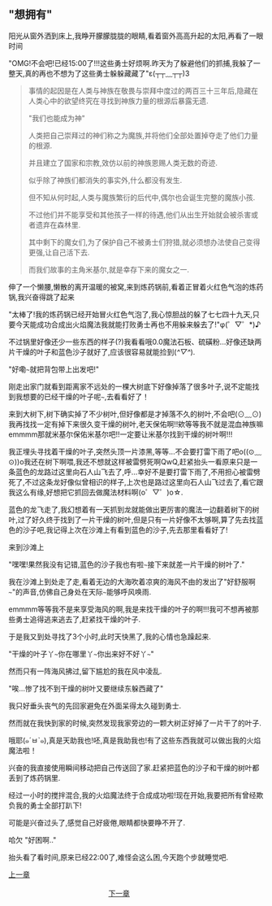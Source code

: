 ## "想拥有"

阳光从窗外洒到床上,我睁开朦朦胧胧的眼睛,看着窗外高高升起的太阳,再看了一眼时间

"OMG!不会吧!已经15:00了!!!这些勇士好烦啊.昨天为了躲避他们的抓捕,我躲了一整天,真的再也不想为了这些勇士躲躲藏藏了"ε(┬┬﹏┬┬)3

>事情的起因是在人类与神族在敬畏与崇拜中度过的两百三十三年后,隐藏在人类心中的欲望终究在寻找到神族力量的根源后暴露无遗.
>  
>"我们也能成为神"
>  
>人类把自己崇拜过的神们称之为魔族,并将他们全部处置掉夺走了他们力量的根源.
>  
>并且建立了国家和宗教,效仿以前的神族恩赐人类无数的奇迹.
>  
>似乎除了神族们都消失的事实外,什么都没有发生.
>  
>但不知从何时起,人类与魔族繁衍的后代中,偶尔也会诞生完整的魔族小孩.
>  
>不过他们并不能享受和其他孩子一样的待遇,他们从出生开始就会被杀害或者遗弃在森林里.
>  
>其中剩下的魔女们,为了保护自己不被勇士们狩猎,就必须想办法使自己变得更强,让自己活下去.
>  
>而我们故事的主角米基尔,就是幸存下来的魔女之一.

伸了一个懒腰,懒散的离开温暖的被窝,来到炼药锅前,看着正冒着火红色气泡的炼药锅,我兴奋得跳了起来

"太棒了!我的炼药锅已经开始冒火红色气泡了,我心惊胆战的躲了七七四十九天,只要今天能成功合成出火焰魔法我就能打败勇士再也不用躲来躲去了!"φ(゜▽゜*)♪

不过锅里好像还少一些东西的样子(?)我看看哦0.0魔法石板、硫磺粉...好像还缺两片干燥的叶子和蓝色沙子就好了,应该很容易就能捡到(*^▽^*).

"好嘞`~`就把背包带上出发吧!"

刚走出家门就看到距离家不远处的一棵大树底下好像掉落了很多叶子,说不定能找到我想要的已经干燥的叶子呢`~`,去看看好了！

来到大树下,树下确实掉了不少树叶,但好像都是才掉落不久的树叶,不会吧(⊙﹏⊙)我再找找一定有掉下来很久变干燥的树叶,老天保佑啊!!欸等等我不就是混血神族嘛emmmm那就米基尔保佑米基尔吧!!一定要让米基尔找到干燥的树叶啊!!!

我正埋头寻找着干燥的叶子,突然头顶一片漆黑,等等...不会要打雷下雨了吧o((⊙﹏⊙))o我还在树下啊喂,我还不想就这样被雷劈死啊QwQ,赶紧抬头一看原来只是一条蓝色的龙路过这里向石人山飞去了,呼...幸好不是要打雷下雨了,不用担心被雷劈死了,不过这条龙好像似曾相识的样子,上次也是路过这里向石人山飞过去了,看它跟我这么有缘,好想把它抓回去做魔法材料啊(o゜▽゜)o☆.

蓝色的龙飞走了,我幻想着有一天抓到龙就能做出更厉害的魔法一边翻着树下的树叶,过了好久终于找到了一片干燥的树叶,但是只有一片好像不太够啊,算了先去找蓝色的沙子吧,我记得上次在沙滩上有看到蓝色的沙子,先去那里看看好了!

来到沙滩上

"嘿嘿!果然我没有记错,蓝色的沙子我也有啦`~`接下来就差一片干燥的树叶了."

我在沙滩上到处走了走,看着无边的大海吹着凉爽的海风不由的发出了"好舒服啊`~`"的声音,仿佛自己身处在天际`~`能够呼风唤雨.

emmmm等等我不是来享受海风的啊,我是来找干燥的叶子的啊!!!我可不想再被那些勇士追得逃来逃去了,赶紧找干燥的叶子.

于是我又到处寻找了3个小时,此时天快黑了,我的心情也急躁起来.

"干燥的叶子丫`~`你在哪里丫`~`你出来好不好丫`~`"

然而只有一阵海风拂过,留下尴尬的我在风中凌乱.

"唉...惨了找不到干燥的树叶又要继续东躲西藏了"

我只好垂头丧气的先回家避免在外面呆得太久碰到勇士.

然而就在我快到家的时候,突然发现我家旁边的一颗大树正好掉了一片干了的叶子.

哦耶(๑´ㅂ`๑),真是天助我也!呸,真是我助我也!有了这些东西我就可以做出我的火焰魔法啦！

兴奋的我直接使用瞬间移动把自己传送回了家.赶紧把蓝色的沙子和干燥的树叶都丢到了炼药锅里.

经过一小时的搅拌混合,我的火焰魔法终于合成成功啦!现在开始,我要把所有曾经欺负我的勇士全部打趴下!

可能是兴奋过头了,感觉自己好疲倦,眼睛都快要睁不开了.

哈欠 "好困啊.."

抬头看了看时间,原来已经22:00了,难怪会这么困,今天跑个步就睡觉吧.

[上一章](https://github.com/lrinQVQ/Witch-s-story/blob/master/Chapter1.md) &#160;&#160;&#160;&#160;&#160;&#160;&#160;&#160;&#160;&#160;&#160;&#160;&#160;&#160;&#160;&#160;&#160;&#160;&#160;&#160;&#160;&#160;&#160;&#160;&#160;&#160;&#160;&#160;&#160;&#160;&#160;&#160;&#160;&#160;&#160;&#160;&#160;&#160;&#160;&#160;&#160;&#160;&#160;&#160;&#160;&#160;&#160;&#160;&#160;&#160;&#160;&#160;&#160;&#160;&#160;&#160;&#160;&#160;&#160;&#160;&#160;&#160;&#160;&#160;&#160;&#160;&#160;&#160;&#160;&#160;&#160;&#160;&#160;&#160;&#160;&#160;&#160;&#160;&#160;&#160;&#160;&#160;&#160;&#160;&#160;&#160;&#160;&#160;&#160;&#160;&#160;&#160;&#160;&#160;&#160;&#160;&#160;&#160;&#160;&#160;&#160;&#160;&#160;&#160;&#160;&#160;&#160;&#160;&#160;&#160;&#160;&#160;&#160;&#160;&#160;&#160;&#160;&#160;&#160;&#160;&#160;&#160;&#160;&#160;&#160;&#160;&#160;&#160;&#160;&#160;&#160;&#160;&#160;&#160;&#160;&#160;&#160;&#160;&#160;&#160;&#160;&#160;&#160;&#160;&#160;&#160;&#160;&#160;&#160;&#160;&#160;&#160;&#160;&#160;&#160;&#160;&#160;&#160;&#160;&#160;&#160;&#160;&#160;&#160;&#160;&#160;&#160;&#160;&#160;&#160;&#160;&#160;&#160;&#160;&#160;&#160;&#160; [下一章](https://github.com/lrinQVQ/Witch-s-story/blob/master/Chapter3.md)
